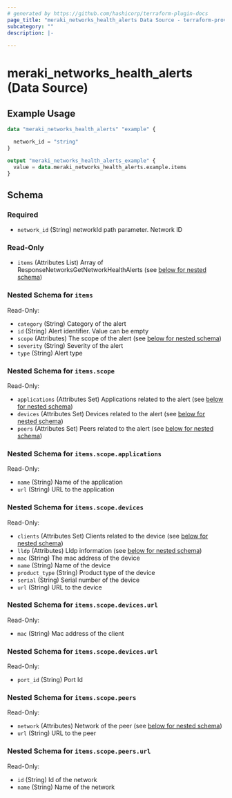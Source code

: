 ```yaml
---
# generated by https://github.com/hashicorp/terraform-plugin-docs
page_title: "meraki_networks_health_alerts Data Source - terraform-provider-meraki"
subcategory: ""
description: |-
  
---
```


# meraki_networks_health_alerts (Data Source)



## Example Usage

```terraform
data "meraki_networks_health_alerts" "example" {

  network_id = "string"
}

output "meraki_networks_health_alerts_example" {
  value = data.meraki_networks_health_alerts.example.items
}
```

<!-- schema generated by tfplugindocs -->
## Schema

### Required

- `network_id` (String) networkId path parameter. Network ID

### Read-Only

- `items` (Attributes List) Array of ResponseNetworksGetNetworkHealthAlerts (see [below for nested schema](#nestedatt--items))

<a id="nestedatt--items"></a>
### Nested Schema for `items`

Read-Only:

- `category` (String) Category of the alert
- `id` (String) Alert identifier. Value can be empty
- `scope` (Attributes) The scope of the alert (see [below for nested schema](#nestedatt--items--scope))
- `severity` (String) Severity of the alert
- `type` (String) Alert type

<a id="nestedatt--items--scope"></a>
### Nested Schema for `items.scope`

Read-Only:

- `applications` (Attributes Set) Applications related to the alert (see [below for nested schema](#nestedatt--items--scope--applications))
- `devices` (Attributes Set) Devices related to the alert (see [below for nested schema](#nestedatt--items--scope--devices))
- `peers` (Attributes Set) Peers related to the alert (see [below for nested schema](#nestedatt--items--scope--peers))

<a id="nestedatt--items--scope--applications"></a>
### Nested Schema for `items.scope.applications`

Read-Only:

- `name` (String) Name of the application
- `url` (String) URL to the application


<a id="nestedatt--items--scope--devices"></a>
### Nested Schema for `items.scope.devices`

Read-Only:

- `clients` (Attributes Set) Clients related to the device (see [below for nested schema](#nestedatt--items--scope--devices--clients))
- `lldp` (Attributes) Lldp information (see [below for nested schema](#nestedatt--items--scope--devices--lldp))
- `mac` (String) The mac address of the device
- `name` (String) Name of the device
- `product_type` (String) Product type of the device
- `serial` (String) Serial number of the device
- `url` (String) URL to the device

<a id="nestedatt--items--scope--devices--clients"></a>
### Nested Schema for `items.scope.devices.url`

Read-Only:

- `mac` (String) Mac address of the client


<a id="nestedatt--items--scope--devices--lldp"></a>
### Nested Schema for `items.scope.devices.url`

Read-Only:

- `port_id` (String) Port Id



<a id="nestedatt--items--scope--peers"></a>
### Nested Schema for `items.scope.peers`

Read-Only:

- `network` (Attributes) Network of the peer (see [below for nested schema](#nestedatt--items--scope--peers--network))
- `url` (String) URL to the peer

<a id="nestedatt--items--scope--peers--network"></a>
### Nested Schema for `items.scope.peers.url`

Read-Only:

- `id` (String) Id of the network
- `name` (String) Name of the network
